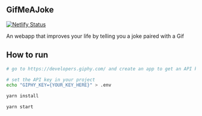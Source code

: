 ## GifMeAJoke

[![Netlify Status](https://api.netlify.com/api/v1/badges/1955426a-e209-4fb9-8890-76f67a166a32/deploy-status)](https://app.netlify.com/sites/gifmeajoke/deploys)

An webapp that improves your life by telling you a joke paired with a Gif

## How to run

```bash
# go to https://developers.giphy.com/ and create an app to get an API key

# set the API key in your project
echo "GIPHY_KEY={YOUR_KEY_HERE}" > .env

yarn install

yarn start
```
